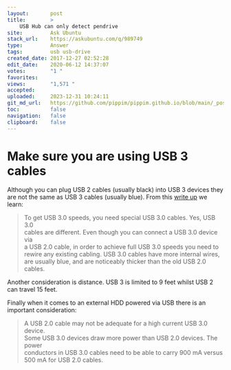 ```yaml
---
layout:       post
title:        >
    USB Hub can only detect pendrive
site:         Ask Ubuntu
stack_url:    https://askubuntu.com/q/989749
type:         Answer
tags:         usb usb-drive
created_date: 2017-12-27 02:52:28
edit_date:    2020-06-12 14:37:07
votes:        "1 "
favorites:    
views:        "1,571 "
accepted:     
uploaded:     2023-12-31 10:24:11
git_md_url:   https://github.com/pippim/pippim.github.io/blob/main/_posts/2017/2017-12-27-USB-Hub-can-only-detect-pendrive.md
toc:          false
navigation:   false
clipboard:    false
---
```


# Make sure you are using USB 3 cables

Although you can plug USB 2 cables (usually black) into USB 3 devices they are not the same as USB 3 cables (usually blue). From this [write up][1] we learn:

> To get USB 3.0 speeds, you need special USB 3.0 cables. Yes, USB 3.0  
> cables are different. Even though you can connect a USB 3.0 device via  
> a USB 2.0 cable, in order to achieve full USB 3.0 speeds you need to  
> rewire any existing cabling. USB 3.0 cables have more internal wires,  
> are usually blue, and are noticeably thicker than the old USB 2.0  
> cables.  

Another consideration is distance. USB 3 is limited to 9 feet whilst USB 2 can travel 15 feet.

Finally when it comes to an external HDD powered via USB there is an important consideration:

> A USB 2.0 cable may not be adequate for a high current USB 3.0 device.  
> Some USB 3.0 devices draw more power than USB 2.0 devices. The power  
> conductors in USB 3.0 cables need to be able to carry 900 mA versus  
> 500 mA for USB 2.0 cables.  

  [1]: https://www.howtogeek.com/222400/do-usb-3.0-connections-require-usb-3.0-cables/
